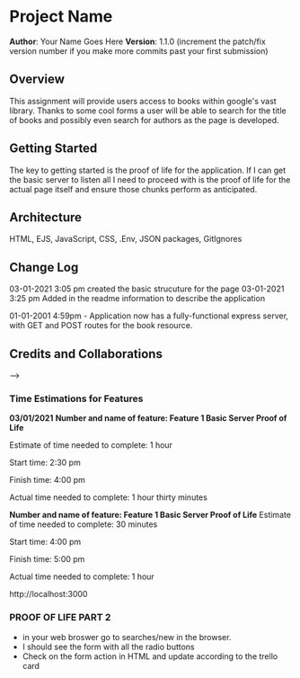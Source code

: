 # Project Name

**Author**: Your Name Goes Here
**Version**: 1.1.0 (increment the patch/fix version number if you make more commits past your first submission)

## Overview
This assignment will provide users access to books within google's vast library. Thanks to some cool forms a user will be able to search for the title of books and possibly even search for authors as the page is developed. 

## Getting Started
The key to getting started is the proof of life for the application. If I can get the basic server to listen all I need to proceed with is the proof of life for the actual page itself and ensure those chunks perform as anticipated. 

## Architecture
HTML, EJS, JavaScript, CSS, .Env, JSON packages, GitIgnores 

## Change Log
03-01-2021 3:05 pm created the basic strucuture for the page
03-01-2021 3:25 pm Added in the readme information to describe the application


01-01-2001 4:59pm - Application now has a fully-functional express server, with GET and POST routes for the book resource.

## Credits and Collaborations
<!-- Give credit (and a link) to other people or resources that helped you build this application. -->
-->


### Time Estimations for Features

**03/01/2021**
**Number and name of feature: Feature 1 Basic Server Proof of Life**

Estimate of time needed to complete: 1 hour

Start time: 2:30 pm

Finish time: 4:00 pm

Actual time needed to complete: 1 hour thirty minutes

**Number and name of feature: Feature 1 Basic Server Proof of Life**
Estimate of time needed to complete: 30 minutes

Start time: 4:00 pm

Finish time: 5:00 pm

Actual time needed to complete: 1 hour 

http://localhost:3000

### PROOF OF LIFE PART 2
- in your web broswer go to searches/new in the browser. 
- I should see the form with all the radio buttons
- Check on the form action in HTML and update according to the trello card
